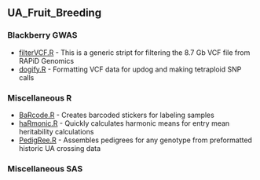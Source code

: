 ## UA_Fruit_Breeding

### Blackberry GWAS
* [filterVCF.R]() - This is a generic stript for filtering the 8.7 Gb VCF file from RAPiD Genomics
* [dogify.R]() - Formatting VCF data for updog and making tetraploid SNP calls

### Miscellaneous R
* [BaRcode.R]() - Creates barcoded stickers for labeling samples
* [haRmonic.R](https://github.com/mchizk1/UA_Fruit_Breeding/blob/main/HaRmonic.R) - Quickly calculates harmonic means for entry mean heritability calculations
* [PedigRee.R](https://github.com/mchizk1/UA_Fruit_Breeding/blob/main/PedigRee.R) - Assembles pedigrees for any genotype from preformatted historic UA crossing data

### Miscellaneous SAS
